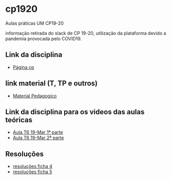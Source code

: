 # cp1920

Aulas práticas UM CP19-20

informação retirada do slack de CP 19-20, utilização da plataforma devido a pandemia provocada pelo COVID19.

## Link da disciplina
- [Página cp](http://wiki.di.uminho.pt/twiki/bin/view/Education/CP/WebHome)

## link material (T, TP e outros)
- [Material Pedagogico](http://wiki.di.uminho.pt/twiki/bin/view/Education/CP/MaterialPedagogico)

## Link da disciplina para os videos das aulas teóricas

- [Aula T6 	19-Mar 	1ª parte ](http://www.di.uminho.pt/~jno/media/CP1920-T6a.mp4)
- [Aula T6 	19-Mar 	2ª parte](http://www.di.uminho.pt/~jno/media/CP1920-T6b.mp4)

## Resoluções 

- [resoluções ficha 4](https://github.com/giventofly/cp1920/tree/master/ficha4/index.md)
- [resoluções ficha 5](https://github.com/giventofly/cp1920/tree/master/ficha5/index.md)

